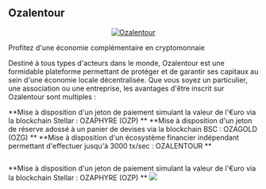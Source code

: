 
## Ozalentour
<p align="center">
  <a href= "#">
    <img src="https://imagizer.imageshack.com/img922/2337/cEkNpy.png" alt="Ozalentour"/>
  </a>
</p>



Profitez d'une économie complémentaire en cryptomonnaie

Destiné à tous types d'acteurs dans le monde, Ozalentour est une formidable plateforme permettant de protéger et de garantir ses capitaux au sein d'une économie locale décentralisée. Que vous soyez un particulier, une association ou une entreprise, les avantages d'être inscrit sur Ozalentour sont multiples :

**Mise à disposition d'un jeton de paiement simulant la valeur de l'€uro via la blockchain Stellar : OZAPHYRE (OZP) **
**Mise à disposition d'un jeton de réserve adossé à un panier de devises via la blockchain BSC : OZAGOLD (OZG) **
**Mise à disposition d'un écosystème financier indépendant permettant d'effectuer jusqu'à 3000 tx/sec : OZALENTOUR **


<p style="float:right"> **Mise à disposition d'un jeton de paiement simulant la valeur de l'€uro via la blockchain Stellar : OZAPHYRE (OZP) ** <img src="https://imagizer.imageshack.com/v2/100x75q90/922/rawCBx.png" /></p>

